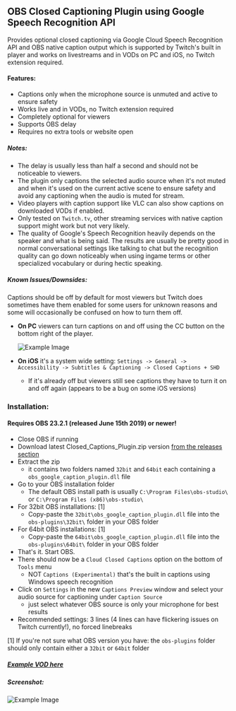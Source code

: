 ## OBS Closed Captioning Plugin using Google Speech Recognition API

Provides optional closed captioning via Google Cloud Speech Recognition API and OBS native caption output which is supported by
Twitch's built in player and works on livestreams and in VODs on PC and iOS, no Twitch extension required. 

#### Features:
  * Captions only when the microphone source is unmuted and active to ensure safety
  * Works live and in VODs, no Twitch extension required
  * Completely optional for viewers
  * Supports OBS delay
  * Requires no extra tools or website open

##### Notes:
* The delay is usually less than half a second and should not be noticeable to viewers.
* The plugin only captions the selected audio source when it's not muted and when it's used on the current active scene to ensure safety and avoid any captioning when the audio is muted for stream.
* Video players with caption support like VLC can also show captions on downloaded VODs if enabled.
* Only tested on `Twitch.tv`, other streaming services with native caption support might work but not very likely.
* The quality of Google's Speech Recognition heavily depends on the speaker and what is being said. 
The results are usually be pretty good in normal conversational settings like talking to chat but the recognition quality can go down noticeably when using ingame terms or other specialized vocabulary or during hectic speaking.  


##### Known Issues/Downsides:
Captions should be off by default for most viewers but Twitch does sometimes have them enabled for some users for unknown reasons and some will occasionally be confused on how to turn them off.

* **On PC** viewers can turn captions on and off using the CC button on the bottom right of the player.

    ![Example Image](https://i.imgur.com/jBTzQT8.png)
    
    
* **On iOS** it's a system wide setting: `Settings -> General -> Accessibility -> Subtitles & Captioning -> Closed Captions + SHD` 
  * If it's already off but viewers still see captions they have to turn it on and off again (appears to be a bug on some iOS versions)
    

### Installation:
#### Requires OBS 23.2.1 (released June 15th 2019) or newer!

* Close OBS if running
* Download latest Closed_Captions_Plugin.zip version [from the releases section](https://github.com/ratwithacompiler/OBS-captions-plugin/releases)
* Extract the zip
  * it contains two folders named `32bit` and `64bit` each containing a `obs_google_caption_plugin.dll` file
* Go to your OBS installation folder    
  * The default OBS install path is usually `C:\Program Files\obs-studio\` or `C:\Program Files (x86)\obs-studio\`
* For 32bit OBS installations: [1]
    * Copy-paste the `32bit\obs_google_caption_plugin.dll` file into the `obs-plugins\32bit\` folder in your OBS folder
* For 64bit OBS installations: [1]
    * Copy-paste the `64bit\obs_google_caption_plugin.dll` file into the `obs-plugins\64bit\` folder in your OBS folder
* That's it. Start OBS.
* There should now be a `Cloud Closed Captions` option on the bottom of `Tools` menu
  * NOT `Captions (Experimental)` that's the built in captions using Windows speech recognition
* Click on `Settings` in the new `Captions Preview` window and select your audio source for captioning under `Caption Source`
  * just select whatever OBS source is only your microphone for best results
* Recommended settings: 3 lines (4 lines can have flickering issues on Twitch currently!), no forced linebreaks

[1] If you're not sure what OBS version you have: the `obs-plugins` folder should only contain either a `32bit` or `64bit` folder

##### [Example VOD here](https://www.twitch.tv/videos/441407980?t=20s)

##### Screenshot:
![Example Image](https://i.imgur.com/BjeMg0W.png)


